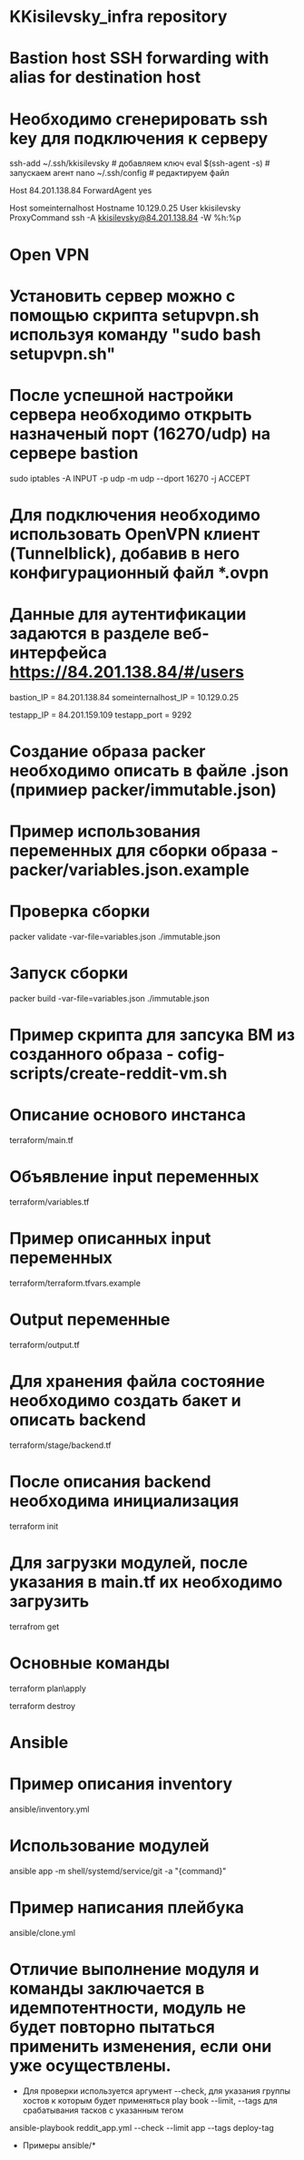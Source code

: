 # KKisilevsky_infra repository
# Bastion host SSH forwarding with alias for destination host
# Необходимо сгенерировать ssh key для подключения к серверу

ssh-add ~/.ssh/kkisilevsky # добавляем ключ
eval $(ssh-agent -s) # запускаем агент
nano ~/.ssh/config # редактируем файл

Host    84.201.138.84
        ForwardAgent yes

Host    someinternalhost
        Hostname 10.129.0.25
        User kkisilevsky
        ProxyCommand ssh -A kkisilevsky@84.201.138.84 -W %h:%p

# Open VPN
# Установить сервер можно с помощью скрипта setupvpn.sh используя команду "sudo bash setupvpn.sh"
# После успешной настройки сервера необходимо открыть назначеный порт (16270/udp) на сервере bastion 
sudo iptables -A INPUT -p udp -m udp --dport 16270 -j ACCEPT 
# Для подключения необходимо использовать OpenVPN клиент (Tunnelblick), добавив в него конфигурационный файл *.ovpn
# Данные для аутентификации задаются в разделе веб-интерфейса https://84.201.138.84/#/users
bastion_IP = 84.201.138.84 
someinternalhost_IP = 10.129.0.25


testapp_IP = 84.201.159.109
testapp_port = 9292

# Создание образа packer необходимо описать в файле .json (примиер packer/immutable.json) 
# Пример использования переменных для сборки образа - packer/variables.json.example
# Проверка сборки 

packer validate -var-file=variables.json ./immutable.json

# Запуск сборки 

packer build -var-file=variables.json ./immutable.json

# Пример скрипта для запсука ВМ из созданного образа - cofig-scripts/create-reddit-vm.sh 
# Описание основого инстанса 

terraform/main.tf

# Объявление input переменных

terraform/variables.tf

# Пример описанных input переменных 

terraform/terraform.tfvars.example

# Output переменные 

terraform/output.tf 

# Для хранения файла состояние необходимо создать бакет и описать backend 

terraform/stage/backend.tf

# После описания backend необходима инициализация

terraform init

# Для загрузки модулей, после указания в main.tf их необходимо загрузить

terrafrom get

# Основные команды 

terraform plan\apply

terraform destroy

# Ansible
# Пример описания inventory

ansible/inventory.yml

# Использование модулей

ansible app -m shell/systemd/service/git -a "{command}"

# Пример написания плейбука 

ansible/clone.yml

# Отличие выполнение модуля  и команды заключается в идемпотентности, модуль не будет повторно пытаться применить изменения, если они уже осуществлены.

* Для проверки используется аргумент --check, для указания группы хостов к которым будет применяться play book --limit, --tags для срабатывания тасков с указанным тегом  

ansible-playbook reddit_app.yml --check --limit app --tags deploy-tag

* Примеры ansible/*

